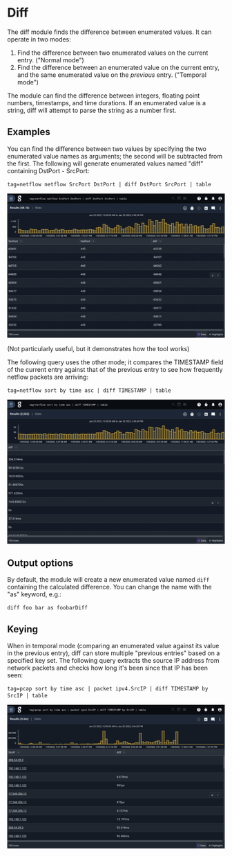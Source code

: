 # Diff

The diff module finds the difference between enumerated values. It can operate in two modes:

1. Find the difference between two enumerated values on the current entry. ("Normal mode")
2. Find the difference between an enumerated value on the current entry, and the same enumerated value on the *previous* entry. ("Temporal mode")

The module can find the difference between integers, floating point numbers, timestamps, and time durations. If an enumerated value is a string, diff will attempt to parse the string as a number first.

## Examples

You can find the difference between two values by specifying the two enumerated value names as arguments; the second will be subtracted from the first. The following will generate enumerated values named "diff" containing DstPort - SrcPort:

```gravwell
tag=netflow netflow SrcPort DstPort | diff DstPort SrcPort | table
```

![](diff1.png)

(Not particularly useful, but it demonstrates how the tool works)

The following query uses the other mode; it compares the TIMESTAMP field of the current entry against that of the previous entry to see how frequently netflow packets are arriving:

```gravwell
tag=netflow sort by time asc | diff TIMESTAMP | table
```

![](diff2.png)

## Output options

By default, the module will create a new enumerated value named `diff` containing the calculated difference. You can change the name with the "as" keyword, e.g.:

```
diff foo bar as foobarDiff
```

## Keying

When in temporal mode (comparing an enumerated value against its value in the previous entry), diff can store multiple "previous entries" based on a specified key set. The following query extracts the source IP address from network packets and checks how long it's been since that IP has been seen:

```gravwell
tag=pcap sort by time asc | packet ipv4.SrcIP | diff TIMESTAMP by SrcIP | table
```

![](diff3.png)